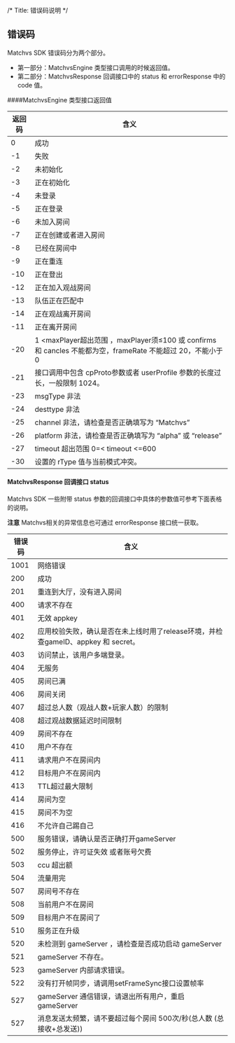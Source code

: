 /*
Title: 错误码说明
*/

## 错误码 

Matchvs SDK 错误码分为两个部分。    

- 第一部分：MatchvsEngine 类型接口调用的时候返回值。
- 第二部分：MatchvsResponse 回调接口中的 status 和 errorResponse 中的 code 值。

####MatchvsEngine 类型接口返回值

| 返回码 | 含义                                  |
| ------ | ------------------------------------- |
| 0      | 成功                                  |
| -1     | 失败                                  |
| -2     | 未初始化                              |
| -3     | 正在初始化                            |
| -4     | 未登录                                |
| -5     | 正在登录                     |
| -6     | 未加入房间                            |
| -7     | 正在创建或者进入房间                  |
| -8     | 已经在房间中                           |
| -9     | 正在重连 	|
| -10    | 正在登出                                |
| -12    | 正在加入观战房间                    |
| -13    | 队伍正在匹配中                   |
| -14    | 正在观战离开房间                   |
| -11    | 正在离开房间                            |
| -20    | 1 <maxPlayer超出范围 ，maxPlayer须≤100 或 confirms 和 cancles 不能都为空，frameRate 不能超过 20，不能小于0 |
| -21    | 接口调用中包含 cpProto参数或者 userProfile 参数的长度过长，一般限制 1024。 |
| -23    | msgType 非法                           |
| -24    | desttype 非法                          |
| -25    | channel 非法，请检查是否正确填写为 “Matchvs”             |
| -26    | platform 非法，请检查是否正确填写为 “alpha” 或 “release” |
| -27    | timeout 超出范围  0=< timeout <=600 |
| -30    | 设置的 rType 值与当前模式冲突。     |



#### MatchvsResponse 回调接口 status

Matchvs SDK 一些附带 status 参数的回调接口中具体的参数值可参考下面表格的说明。


**注意** Matchvs相关的异常信息也可通过 errorResponse 接口统一获取。

| 错误码 | 含义                                                         |
| ------ | ------------------------------------------------------------ |
| 1001   | 网络错误                                                     |
| 200    | 成功                                                         |
| 201    | 重连到大厅，没有进入房间                                     |
| 400    | 请求不存在                                                   |
| 401    | 无效 appkey                                                  |
| 402    | 应用校验失败，确认是否在未上线时用了release环境，并检查gameID、appkey 和 secret。|
| 403    | 访问禁止，该用户多端登录。                                   |
| 404    | 无服务                                                       |
| 405    | 房间已满                                                     |
| 406    | 房间关闭                                                     |
| 407    | 超过总人数（观战人数+玩家人数）的限制                        |
| 408    | 超过观战数据延迟时间限制                                     |
| 409    | 房间不存在                                                   |
| 410    | 用户不存在                                                  |
| 411    | 请求用户不在房间内                                           |
| 412    | 目标用户不在房间内                                           |
| 413    | TTL超过最大限制                                              |
| 414    | 房间为空                                                     |
| 415    | 房间不为空                                                   |
| 416    | 不允许自己踢自己                                             |
| 500    | 服务错误，请确认是否正确打开gameServer                       |
| 502    | 服务停止，许可证失效 或者账号欠费                            |
| 503    | ccu 超出额                                                   |
| 504    | 流量用完                                                     |
| 507    | 房间号不存在                                  |
| 508    | 当前用户不在房间                               |
| 509    | 目标用户不在房间了                               |
| 510    | 服务正在升级                               |
| 520    | 未检测到 gameServer ，请检查是否成功启动 gameServer                            |
| 521    | gameServer 不存在。                                          |
| 523    | gameServer 内部请求错误。                                |
| 522    | 没有打开帧同步，请调用setFrameSync接口设置帧率               |
| 527    | gameServer 通信错误，请退出所有用户，重启gameServer |
| 527    | 消息发送太频繁，请不要超过每个房间 500次/秒(总人数 (总接收+总发送)) |

